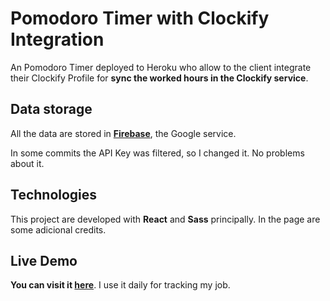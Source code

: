 # Pomodoro Timer with Clockify Integration

An Pomodoro Timer deployed to Heroku who allow to the client integrate their Clockify Profile for **sync the worked hours in the Clockify service**.

## Data storage

All the data are stored in **[Firebase](https://firebase.google.com)**, the Google service.

In some commits the API Key was filtered, so I changed it. No problems about it.

## Technologies

This project are developed with **React** and **Sass** principally. In the page are some adicional credits.

## Live Demo

**You can visit it [here](https://clockify-pomodoro-timer.netlify.app)**. I use it daily for tracking my job.

<!-- ## Previous descriptions

This is a Pomodoro timer that allow send the time worked to Clockify

I am making this as a project to learn how to use React, so expect the spaghetti code. -->
